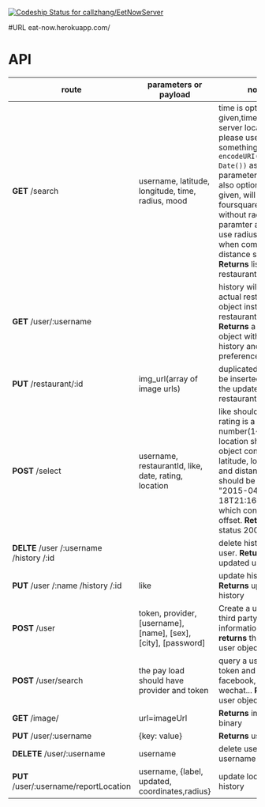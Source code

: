 [ ![Codeship Status for callzhang/EetNowServer](https://codeship.com/projects/296f05a0-d5b6-0132-a9ce-26dfd4cc1a97/status?branch=master)](https://codeship.com/projects/78149)

#URL
eat-now.herokuapp.com/

# API
route | parameters or payload | notes
---- | ---- | ---- 
__GET__  /search | username, latitude, longitude, time, radius, mood | time is optional if not given,time would be server local time, please use something like `encodeURI(new Date())` as the string parameter . Radius is also optional, if not given, will call foursquare API without radius paramter and will use radius = 500 when compute the distance score. __Returns__ list of sorted restaurants
__GET__  /user/:username | | history will contain actual restaurant object instead of restaurant id. __Returns__ a user object with his history and preference|
__PUT__  /restaurant/:id | img_url(array of image urls) | duplicated urls won't be inserted. __Returns__ the updated restaurant
__POST__  /select | username, restaurantId, like, date, rating, location |  like should be 1 or 0, rating is a number(1~5), location should be an object contains latitude, longitude and distance , date should be like "2015-04-18T21:16:18+0800" which contains UTC offset. __Returns__ status 200 OK
__DELTE__  /user /:username /history /:id | | delete history from user. __Returns__ updated user
__PUT__  /user /:name /history /:id|like| update history. __Returns__ updated history
__POST__  /user | token, provider, [username], [name], [sex], [city], [password] | Create a user with third party information and __returns__ the created user object. 
__POST__ /user/search |the pay load should have provider and token | query a user with token and provider: facebook, google, wechat... __Returns__ user object
__GET__ /image/| url=imageUrl | __Returns__ image binary
__PUT__ /user/:username | {key: value} | __Returns__ user object
__DELETE__ /user/:username | username | delete user by username
__PUT__ /user/:username/reportLocation | username, {label, updated, coordinates,radius} | update location history
